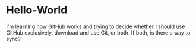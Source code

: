 # Hello-World

I'm learning how GitHub works and trying to decide whether I should use GitHub exclusively, download and use Git, or both.  If both, is there a way to sync?
